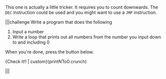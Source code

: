 This one is actually a little tricker. It requires you to count downwards. The `DEC` instruction could be used and you might want to use a `JMP` instruction.

|||challenge
Write a program that does the following

1. Input a number 
2. Write a loop that prints out all numbers from the number you input down to and including 0

When you're done, press the button below.

{Check it!! | custom}(printNTo0.crunch)

|||